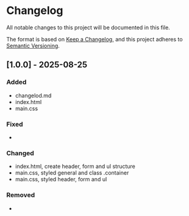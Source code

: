 # Changelog

All notable changes to this project will be documented in this file.

The format is based on [Keep a Changelog](https://keepachangelog.com/en/1.1.0/),
and this project adheres to [Semantic Versioning](https://semver.org/spec/v2.0.0.html).

## [1.0.0] - 2025-08-25

### Added

- changelod.md
- index.html
- main.css


### Fixed
-

### Changed
- index.html, create header, form and ul structure
- main.css, styled general and class .container
- main.css, styled header, form and ul


### Removed

- 

